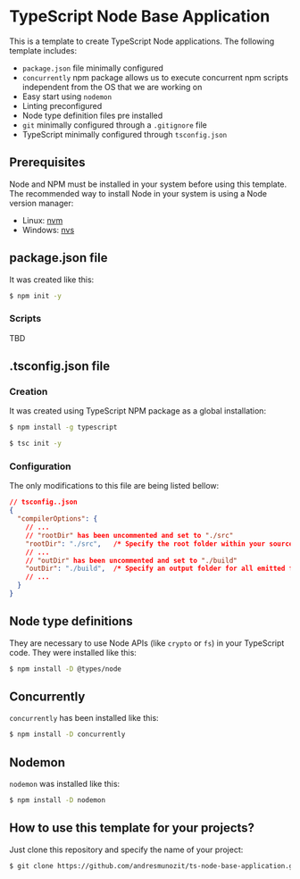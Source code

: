 # TypeScript Node Base Application
This is a template to create TypeScript Node applications. The following template includes:
- `package.json` file minimally configured
- `concurrently` npm package allows us to execute concurrent npm scripts independent from the OS
that we are working on
- Easy start using `nodemon`
- Linting preconfigured
- Node type definition files pre installed
- `git` minimally configured through a `.gitignore` file
- TypeScript minimally configured through `tsconfig.json`

## Prerequisites
Node and NPM must be installed in your system before using this template. The recommended way to
install Node in your system is using a Node version manager:
- Linux: [nvm](https://nvm.sh)
- Windows: [nvs](https://github.com/jasongin/nvs)

## package.json file
It was created like this:
```sh
$ npm init -y

```

### Scripts
TBD

## .tsconfig.json file
### Creation
It was created using TypeScript NPM package as a global installation:
```sh
$ npm install -g typescript

$ tsc init -y

```

### Configuration
The only modifications to this file are being listed bellow:
```json
// tsconfig..json
{
  "compilerOptions": {
    // ...
    // "rootDir" has been uncommented and set to "./src"
    "rootDir": "./src",   /* Specify the root folder within your source files. */
    // ...
    // "outDir" has been uncommented and set to "./build"
    "outDir": "./build",  /* Specify an output folder for all emitted files. */
    // ...
  }
}

```

## Node type definitions
They are necessary to use Node APIs (like `crypto` or `fs`) in your TypeScript code. They were
installed like this:
```sh
$ npm install -D @types/node

```

## Concurrently
`concurrently` has been installed like this:
```sh
$ npm install -D concurrently

```

## Nodemon
`nodemon` was installed like this:
```sh
$ npm install -D nodemon

```

## How to use this template for your projects?
Just clone this repository and specify the name of your project:
```sh
$ git clone https://github.com/andresmunozit/ts-node-base-application.git name-of-your-project

```
